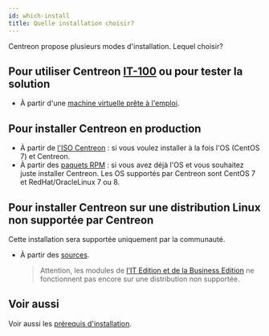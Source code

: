 ```yaml
---
id: which-install
title: Quelle installation choisir?
---
```


Centreon propose plusieurs modes d'installation. Lequel choisir?

## Pour utiliser Centreon [IT-100](IT100.html) ou pour tester la solution

- À partir d'une [machine virtuelle prête à l'emploi](../installation/installation-of-a-central-server/using-virtual-machines.html).

## Pour installer Centreon en production

- À partir de [l'ISO Centreon](../installation/installation-of-a-central-server/using-centreon-iso.html) : si vous
  voulez installer à la fois l'OS (CentOS 7) et Centreon.
- À partir des [paquets RPM](../installation/installation-of-a-central-server/using-packages.html) : si vous avez déjà
  l'OS et vous souhaitez juste installer Centreon. Les OS supportés par Centreon sont CentOS 7 et RedHat/OracleLinux 7 ou 8.

## Pour installer Centreon sur une distribution Linux non supportée par Centreon

Cette installation sera supportée uniquement par la communauté.

- À partir des [sources](../installation/installation-of-a-central-server/using-sources.html).
  > Attention, les modules de [l'IT Edition et de la Business Edition](https://www.centreon.com/editions/) ne
  > fonctionnent pas encore sur une distribution non supportée.

## Voir aussi 
Voir aussi les [prérequis d'installation](../installation/prerequisites.html).